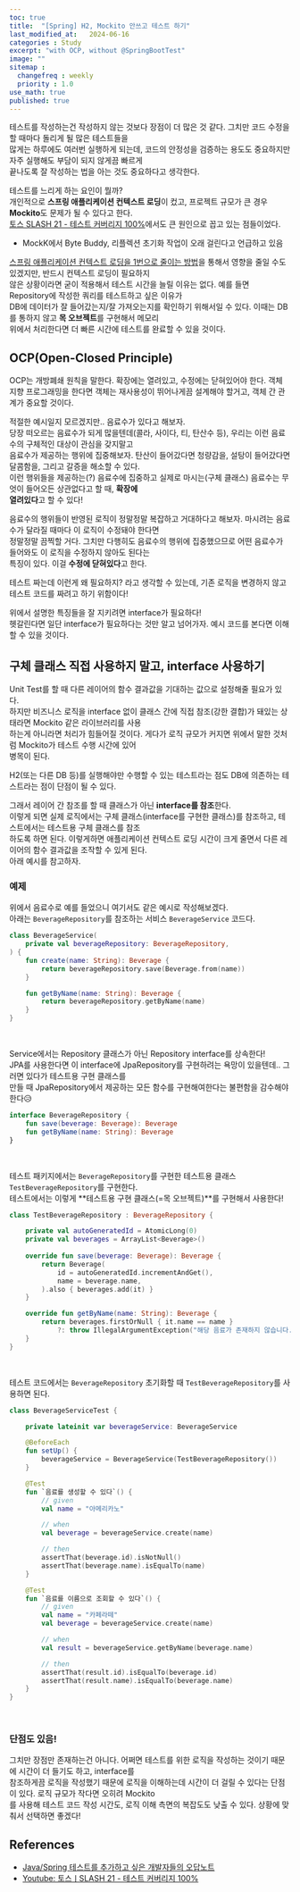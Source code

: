 ```yaml
---
toc: true
title:  "[Spring] H2, Mockito 안쓰고 테스트 하기"
last_modified_at:   2024-06-16
categories : Study
excerpt: "with OCP, without @SpringBootTest"
image: ""
sitemap :
  changefreq : weekly
  priority : 1.0
use_math: true
published: true
---
```


테스트를 작성하는건 작성하지 않는 것보다 장점이 더 많은 것 같다. 그치만 코드 수정을 할 때마다 돌리게 될 많은 테스트들을 <br>
많게는 하루에도 여러번 실행하게 되는데, 코드의 안정성을 검증하는 용도도 중요하지만 자주 실행해도 부담이 되지 않게끔 빠르게 <br>
끝나도록 잘 작성하는 법을 아는 것도 중요하다고 생각한다.<br>

테스트를 느리게 하는 요인이 뭘까?<br>
개인적으로 **스프링 애플리케이션 컨텍스트 로딩**이 컸고, 프로젝트 규모가 큰 경우 **Mockito**도 문제가 될 수 있다고 한다.<br>
[토스 SLASH 21 - 테스트 커버리지 100%](https://youtu.be/jdlBu2vFv58?si=wvxP-hXiax7MbalT)에서도 큰 원인으로 꼽고 있는 점들이었다.<br>
- MockK에서 Byte Buddy, 리플렉션 초기화 작업이 오래 걸린다고 언급하고 있음

[스프링 애플리케이션 컨텍스트 로딩을 1번으로 줄이는 방법](https://yooniversal.github.io/project/post273/#%ED%85%8C%EC%8A%A4%ED%8A%B8-%EC%84%A4%EC%A0%95-%EA%B4%80%EB%A6%AC)을 통해서 영향을 줄일 수도 있겠지만, 반드시 컨텍스트 로딩이 필요하지 <br>
않은 상황이라면 굳이 적용해서 테스트 시간을 늘릴 이유는 없다. 예를 들면 Repository에 작성한 쿼리를 테스트하고 싶은 이유가 <br>
DB에 데이터가 잘 들어갔는지/잘 가져오는지를 확인하기 위해서일 수 있다. 이때는 DB를 통하지 않고 **목 오브젝트**를 구현해서 메모리 <br>
위에서 처리한다면 더 빠른 시간에 테스트를 완료할 수 있을 것이다.<br>

## OCP(Open-Closed Principle)
OCP는 개방폐쇄 원칙을 말한다. 확장에는 열려있고, 수정에는 닫혀있어야 한다.
객체 지향 프로그래밍을 한다면 객체는 재사용성이 뛰어나게끔 설계해야 할거고, 객체 간 관계가 중요할 것이다.

적절한 예시일지 모르겠지만.. 음료수가 있다고 해보자. <br>
당장 떠오르는 음료수가 되게 많을텐데(콜라, 사이다, 티, 탄산수 등), 우리는 이런 음료수의 구체적인 대상이 관심을 갖지말고 <br>
음료수가 제공하는 행위에 집중해보자. 탄산이 들어갔다면 청량감을, 설탕이 들어갔다면 달콤함을, 그리고 갈증을 해소할 수 있다. <br>
이런 행위들을 제공하는(?) 음료수에 집중하고 실제로 마시는(구체 클래스) 음료수는 무엇이 들어오든 상관없다고 할 때, **확장에** <br>
**열려있다**고 할 수 있다!<br>

음료수의 행위들이 반영된 로직이 정말정말 복잡하고 거대하다고 해보자. 마시려는 음료수가 달라질 때마다 이 로직이 수정돼야 한다면 <br>
정말정말 끔찍할 거다. 그치만 다행히도 음료수의 행위에 집중했으므로 어떤 음료수가 들어와도 이 로직을 수정하지 않아도 된다는 <br>
특징이 있다. 이걸 **수정에 닫혀있다**고 한다.<br>

테스트 짜는데 이런게 왜 필요하지? 라고 생각할 수 있는데, 기존 로직을 변경하지 않고 테스트 코드를 짜려고 하기 위함이다!<br>

위에서 설명한 특징들을 잘 지키려면 interface가 필요하다!<br>
헷갈린다면 일단 interface가 필요하다는 것만 알고 넘어가자. 예시 코드를 본다면 이해할 수 있을 것이다.<br>

## 구체 클래스 직접 사용하지 말고, interface 사용하기
Unit Test를 할 때 다른 레이어의 함수 결과값을 기대하는 값으로 설정해줄 필요가 있다.<br>
하지만 비즈니스 로직을 interface 없이 클래스 간에 직접 참조(강한 결합)가 돼있는 상태라면 Mockito 같은 라이브러리를 사용<br>
하는게 아니라면 처리가 힘들어질 것이다. 게다가 로직 규모가 커지면 위에서 말한 것처럼 Mockito가 테스트 수행 시간에 있어 <br>
병목이 된다.<br>

H2(또는 다른 DB 등)를 실행해야만 수행할 수 있는 테스트라는 점도 DB에 의존하는 테스트라는 점이 단점이 될 수 있다.<br>

그래서 레이어 간 참조를 할 때 클래스가 아닌 **interface를 참조**한다.<br>
이렇게 되면 실제 로직에서는 구체 클래스(interface를 구현한 클래스)를 참조하고, 테스트에서는 테스트용 구체 클래스를 참조<br>
하도록 하면 된다. 이렇게하면 애플리케이션 컨텍스트 로딩 시간이 크게 줄면서 다른 레이어의 함수 결과값을 조작할 수 있게 된다.<br>
아래 예시를 참고하자.<br>

### 예제
위에서 음료수로 예를 들었으니 여기서도 같은 예시로 작성해보겠다.<br>
아래는 `BeverageRepository`를 참조하는 서비스 `BeverageService` 코드다.<br>
```kotlin
class BeverageService(
    private val beverageRepository: BeverageRepository,
) {
    fun create(name: String): Beverage {
        return beverageRepository.save(Beverage.from(name))
    }

    fun getByName(name: String): Beverage {
        return beverageRepository.getByName(name)
    }
}
```
<br>

Service에서는 Repository 클래스가 아닌 Repository interface를 상속한다!<br>
JPA를 사용한다면 이 interface에 JpaRepository를 구현하려는 욕망이 있을텐데.. 그러면 있다가 테스트용 구현 클래스를 <br>
만들 때 JpaRepository에서 제공하는 모든 함수를 구현해여한다는 불편함을 감수해야 한다😥<br>
```kotlin
interface BeverageRepository {
    fun save(beverage: Beverage): Beverage
    fun getByName(name: String): Beverage
}
```
<br>

테스트 패키지에서는 `BeverageRepository`를 구현한 테스트용 클래스 `TestBeverageRepository`를 구현한다.<br>
테스트에서는 이렇게 **테스트용 구현 클래스(=목 오브젝트)**를 구현해서 사용한다!<br>
```kotlin
class TestBeverageRepository : BeverageRepository {

    private val autoGeneratedId = AtomicLong(0)
    private val beverages = ArrayList<Beverage>()
    
    override fun save(beverage: Beverage): Beverage {
        return Beverage(
            id = autoGeneratedId.incrementAndGet(),
            name = beverage.name,
        ).also { beverages.add(it) }
    }

    override fun getByName(name: String): Beverage {
        return beverages.firstOrNull { it.name == name }
            ?: throw IllegalArgumentException("해당 음료가 존재하지 않습니다.")
    }
}
```
<br>

테스트 코드에서는 `BeverageRepository` 초기화할 때 `TestBeverageRepository`를 사용하면 된다.<br>
```kotlin
class BeverageServiceTest {

    private lateinit var beverageService: BeverageService

    @BeforeEach
    fun setUp() {
        beverageService = BeverageService(TestBeverageRepository())
    }

    @Test
    fun `음료를 생성할 수 있다`() {
        // given
        val name = "아메리카노"

        // when
        val beverage = beverageService.create(name)

        // then
        assertThat(beverage.id).isNotNull()
        assertThat(beverage.name).isEqualTo(name)
    }

    @Test
    fun `음료를 이름으로 조회할 수 있다`() {
        // given
        val name = "카페라떼"
        val beverage = beverageService.create(name)

        // when
        val result = beverageService.getByName(beverage.name)

        // then
        assertThat(result.id).isEqualTo(beverage.id)
        assertThat(result.name).isEqualTo(beverage.name)
    }
}
```
<br>

### 단점도 있음!
그치만 장점만 존재하는건 아니다. 어쩌면 테스트를 위한 로직을 작성하는 것이기 때문에 시간이 더 들기도 하고, interface를 <br>
참조하게끔 로직을 작성했기 때문에 로직을 이해하는데 시간이 더 걸릴 수 있다는 단점이 있다. 로직 규모가 작다면 오히려 Mockito<br>
를 사용해 테스트 코드 작성 시간도, 로직 이해 측면의 복잡도도 낮출 수 있다. 상황에 맞춰서 선택하면 좋겠다!<br>

## References
- [Java/Spring 테스트를 추가하고 싶은 개발자들의 오답노트](https://www.inflearn.com/course/%EC%9E%90%EB%B0%94-%EC%8A%A4%ED%94%84%EB%A7%81-%ED%85%8C%EC%8A%A4%ED%8A%B8-%EA%B0%9C%EB%B0%9C%EC%9E%90-%EC%98%A4%EB%8B%B5%EB%85%B8%ED%8A%B8)
- [Youtube: 토스ㅣSLASH 21 - 테스트 커버리지 100%](https://youtu.be/jdlBu2vFv58?si=wvxP-hXiax7MbalT)